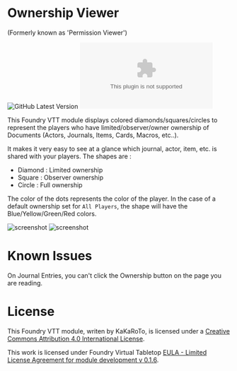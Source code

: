 # Ownership Viewer
(Formerly known as 'Permission Viewer')

![GitHub Latest Version](https://img.shields.io/github/v/release/mclemente/fvtt-module-permission-viewer?sort=semver)
![Latest Release Download Count](https://img.shields.io/github/downloads/mclemente/fvtt-module-permission-viewer/latest/module.zip)

This Foundry VTT module displays colored diamonds/squares/circles to represent the players who have limited/observer/owner ownership of Documents (Actors, Journals, Items, Cards, Macros, etc..).

It makes it very easy to see at a glance which journal, actor, item, etc. is shared with your players. The shapes are :

* Diamond : Limited ownership
* Square : Observer ownership
* Circle : Full ownership

The color of the dots represents the color of the player. In the case of a default ownership set for `All Players`, the shape will have the Blue/Yellow/Green/Red colors.


![screenshot](./images/new_permissions_viewer.png)
![screenshot](./images/player-list.png)

# Known Issues
On Journal Entries, you can't click the Ownership button on the page you are reading.

# License
This Foundry VTT module, writen by KaKaRoTo, is licensed under a [Creative Commons Attribution 4.0 International License](http://creativecommons.org/licenses/by/4.0/).

This work is licensed under Foundry Virtual Tabletop [EULA - Limited License Agreement for module development v 0.1.6](http://foundryvtt.com/pages/license.html).
